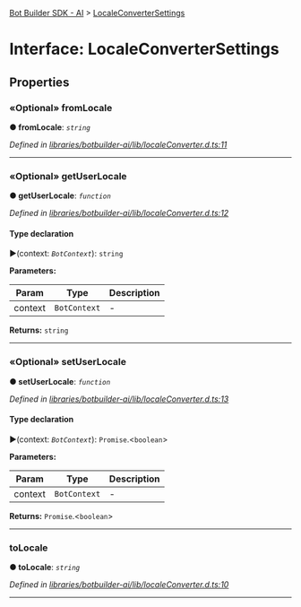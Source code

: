 [Bot Builder SDK - AI](../README.md) > [LocaleConverterSettings](../interfaces/botbuilder_ai.localeconvertersettings.md)



# Interface: LocaleConverterSettings


## Properties
<a id="fromlocale"></a>

### «Optional» fromLocale

**●  fromLocale**:  *`string`* 

*Defined in [libraries/botbuilder-ai/lib/localeConverter.d.ts:11](https://github.com/Microsoft/botbuilder-js/blob/f596b7c/libraries/botbuilder-ai/lib/localeConverter.d.ts#L11)*





___

<a id="getuserlocale"></a>

### «Optional» getUserLocale

**●  getUserLocale**:  *`function`* 

*Defined in [libraries/botbuilder-ai/lib/localeConverter.d.ts:12](https://github.com/Microsoft/botbuilder-js/blob/f596b7c/libraries/botbuilder-ai/lib/localeConverter.d.ts#L12)*


#### Type declaration
►(context: *`BotContext`*): `string`



**Parameters:**

| Param | Type | Description |
| ------ | ------ | ------ |
| context | `BotContext`   |  - |





**Returns:** `string`






___

<a id="setuserlocale"></a>

### «Optional» setUserLocale

**●  setUserLocale**:  *`function`* 

*Defined in [libraries/botbuilder-ai/lib/localeConverter.d.ts:13](https://github.com/Microsoft/botbuilder-js/blob/f596b7c/libraries/botbuilder-ai/lib/localeConverter.d.ts#L13)*


#### Type declaration
►(context: *`BotContext`*): `Promise`.<`boolean`>



**Parameters:**

| Param | Type | Description |
| ------ | ------ | ------ |
| context | `BotContext`   |  - |





**Returns:** `Promise`.<`boolean`>






___

<a id="tolocale"></a>

###  toLocale

**●  toLocale**:  *`string`* 

*Defined in [libraries/botbuilder-ai/lib/localeConverter.d.ts:10](https://github.com/Microsoft/botbuilder-js/blob/f596b7c/libraries/botbuilder-ai/lib/localeConverter.d.ts#L10)*





___


